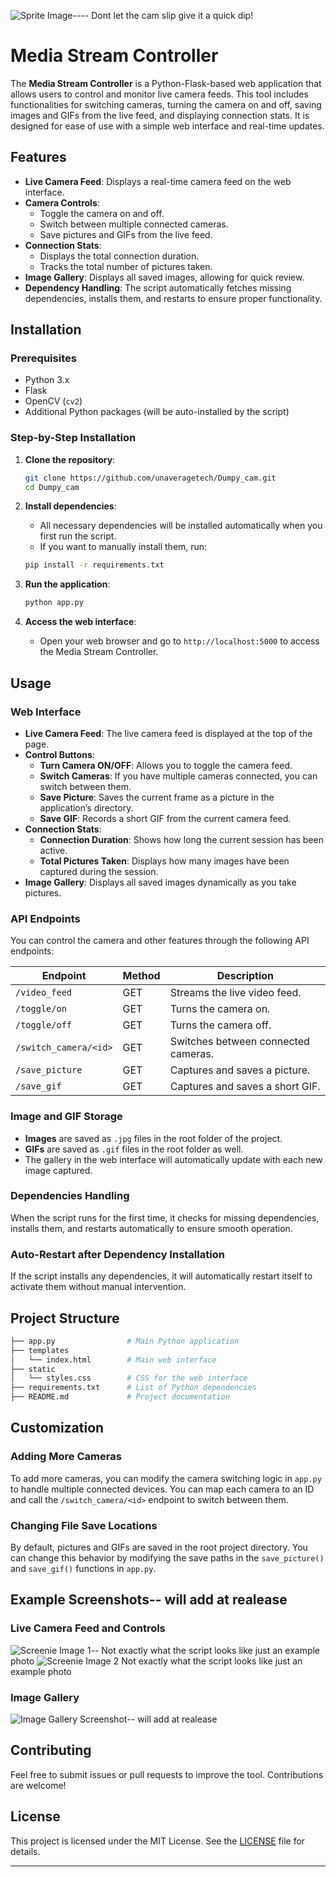 ![Sprite Image](assets/sprite.png)---- Dont let the cam slip give it a quick dip!


# Media Stream Controller

The **Media Stream Controller** is a Python-Flask-based web application that allows users to control and monitor live camera feeds. This tool includes functionalities for switching cameras, turning the camera on and off, saving images and GIFs from the live feed, and displaying connection stats. It is designed for ease of use with a simple web interface and real-time updates.

## Features

- **Live Camera Feed**: Displays a real-time camera feed on the web interface.
- **Camera Controls**:
  - Toggle the camera on and off.
  - Switch between multiple connected cameras.
  - Save pictures and GIFs from the live feed.
- **Connection Stats**:
  - Displays the total connection duration.
  - Tracks the total number of pictures taken.
- **Image Gallery**: Displays all saved images, allowing for quick review.
- **Dependency Handling**: The script automatically fetches missing dependencies, installs them, and restarts to ensure proper functionality.
  
## Installation

### Prerequisites

- Python 3.x
- Flask
- OpenCV (`cv2`)
- Additional Python packages (will be auto-installed by the script)

### Step-by-Step Installation

1. **Clone the repository**:
    ```bash
    git clone https://github.com/unaveragetech/Dumpy_cam.git
    cd Dumpy_cam
    ```

2. **Install dependencies**:
   - All necessary dependencies will be installed automatically when you first run the script.
   - If you want to manually install them, run:
    ```bash
    pip install -r requirements.txt
    ```

3. **Run the application**:
    ```bash
    python app.py
    ```

4. **Access the web interface**:
    - Open your web browser and go to `http://localhost:5000` to access the Media Stream Controller.

## Usage

### Web Interface

- **Live Camera Feed**: The live camera feed is displayed at the top of the page.
- **Control Buttons**:
  - **Turn Camera ON/OFF**: Allows you to toggle the camera feed.
  - **Switch Cameras**: If you have multiple cameras connected, you can switch between them.
  - **Save Picture**: Saves the current frame as a picture in the application’s directory.
  - **Save GIF**: Records a short GIF from the current camera feed.
- **Connection Stats**:
  - **Connection Duration**: Shows how long the current session has been active.
  - **Total Pictures Taken**: Displays how many images have been captured during the session.
- **Image Gallery**: Displays all saved images dynamically as you take pictures.

### API Endpoints

You can control the camera and other features through the following API endpoints:

| Endpoint            | Method | Description                          |
|---------------------|--------|--------------------------------------|
| `/video_feed`       | GET    | Streams the live video feed.         |
| `/toggle/on`        | GET    | Turns the camera on.                 |
| `/toggle/off`       | GET    | Turns the camera off.                |
| `/switch_camera/<id>` | GET    | Switches between connected cameras.  |
| `/save_picture`     | GET    | Captures and saves a picture.        |
| `/save_gif`         | GET    | Captures and saves a short GIF.      |

### Image and GIF Storage

- **Images** are saved as `.jpg` files in the root folder of the project.
- **GIFs** are saved as `.gif` files in the root folder as well.
- The gallery in the web interface will automatically update with each new image captured.

### Dependencies Handling

When the script runs for the first time, it checks for missing dependencies, installs them, and restarts automatically to ensure smooth operation.

### Auto-Restart after Dependency Installation

If the script installs any dependencies, it will automatically restart itself to activate them without manual intervention.

## Project Structure

```bash
├── app.py                # Main Python application
├── templates
│   └── index.html        # Main web interface
├── static
│   └── styles.css        # CSS for the web interface
├── requirements.txt      # List of Python dependencies
├── README.md             # Project documentation
```

## Customization

### Adding More Cameras

To add more cameras, you can modify the camera switching logic in `app.py` to handle multiple connected devices. You can map each camera to an ID and call the `/switch_camera/<id>` endpoint to switch between them.

### Changing File Save Locations

By default, pictures and GIFs are saved in the root project directory. You can change this behavior by modifying the save paths in the `save_picture()` and `save_gif()` functions in `app.py`.

## Example Screenshots-- will add at realease

### Live Camera Feed and Controls

![Screenie Image 1](assets/Screenie.png)-- Not exactly what the script looks like just an example photo
![Screenie Image 2](assets/screenie2.png) Not exactly what the script looks like just an example photo

### Image Gallery

![Image Gallery Screenshot](screenshots/image-gallery.png)-- will add at realease

## Contributing

Feel free to submit issues or pull requests to improve the tool. Contributions are welcome!

## License

This project is licensed under the MIT License. See the [LICENSE](LICENSE) file for details.

---

